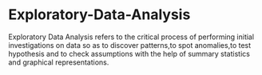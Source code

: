 ﻿# Exploratory-Data-Analysis

Exploratory Data Analysis refers to the critical process of performing initial investigations on data so as to discover patterns,to spot anomalies,to test hypothesis and to check assumptions with the help of summary statistics and graphical representations.

